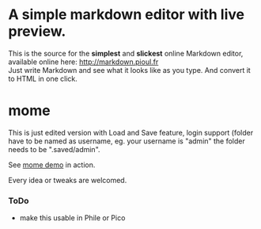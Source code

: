 A simple markdown editor with live preview.
=======
This is the source for the **simplest** and **slickest** online Markdown editor, available online here: http://markdown.pioul.fr  
Just write Markdown and see what it looks like as you type. And convert it to HTML in one click.

mome
====

This is just edited version with Load and Save feature, login support (folder have to be named as username,
eg. your username is "admin" the folder needs to be ".saved/admin".

See [mome demo](http://mome.fswitch.cz) in action.

Every idea or tweaks are welcomed.

### ToDo

- make this usable in Phile or Pico

